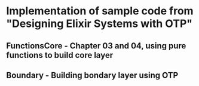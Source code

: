 # Implementation of sample code from "Designing Elixir Systems with OTP"

## FunctionsCore - Chapter 03 and 04, using pure functions to build core layer
## Boundary - Building bondary layer using OTP
